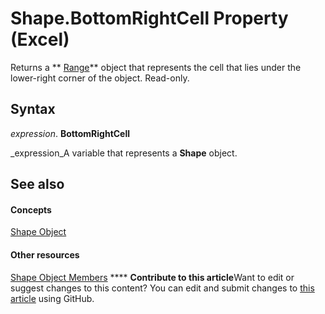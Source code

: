 
# Shape.BottomRightCell Property (Excel)

Returns a  ** [Range](b8207778-0dcc-4570-1234-f130532cc8cd.md)** object that represents the cell that lies under the lower-right corner of the object. Read-only.


## Syntax

 _expression_. **BottomRightCell**

 _expression_A variable that represents a  **Shape** object.


## See also


#### Concepts


 [Shape Object](8f01fcd1-b7d9-5216-2de5-40fb6648a403.md)
#### Other resources


 [Shape Object Members](0fed7136-4228-6c32-507d-3bd36aa56d9a.md)
****   **Contribute to this article**Want to edit or suggest changes to this content? You can edit and submit changes to  [this article](https://github.com/jhershey00/VBA_Excel_Test/OpenXMLCon/articles/351b78a1-7e46-dba4-ae5e-cbd32f9785eb.md) using GitHub.

